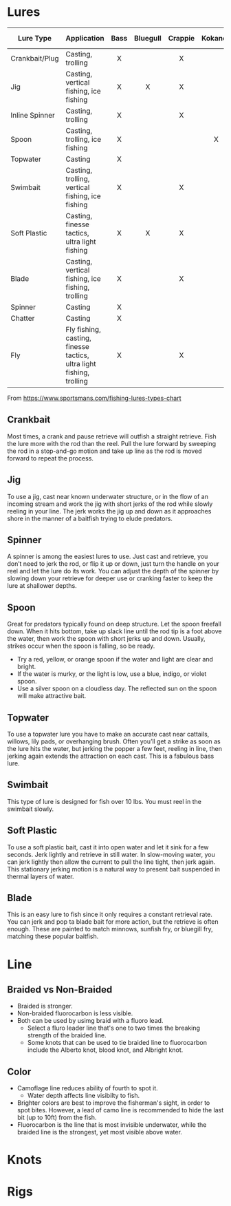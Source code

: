 # Lures

| Lure Type      | Application                                                          | Bass  | Bluegull | Crappie | Kokanee | Makinaw | Muskie | Northern Pike | Panfish | Salmon | Steelhead | Stripers | Trout | Walleye | White Bass | Yellow Perch |
| -------------- | -------------------------------------------------------------------- | :---: | :------: | :-----: | :-----: | :-----: | :----: | :-----------: | :-----: | :----: | :-------: | :------: | :---: | :-----: | :--------: | :----------: |
| Crankbait/Plug | Casting, trolling                                                    |   X   |          |    X    |         |         |   X    |       X       |         |   X    |     X     |          |   X   |    X    |            |              |
| Jig            | Casting, vertical fishing, ice fishing                               |   X   |    X     |    X    |         |         |        |               |    X    |        |           |    X     |   X   |    X    |     X      |      X       |
| Inline Spinner | Casting, trolling                                                    |   X   |          |    X    |         |         |   X    |       X       |         |   X    |           |          |   X   |    X    |            |              |
| Spoon          | Casting, trolling, ice fishing                                       |   X   |          |         |    X    |         |   X    |       X       |         |   X    |     X     |    X     |       |    X    |            |              |
| Topwater       | Casting                                                              |   X   |          |         |         |         |   X    |       X       |         |        |           |    X     |   X   |         |            |              |
| Swimbait       | Casting, trolling, vertical fishing, ice fishing                     |   X   |          |    X    |         |         |   X    |       X       |         |        |           |    X     |   X   |    X    |            |              |
| Soft Plastic   | Casting, finesse tactics, ultra light fishing                        |   X   |    X     |    X    |         |         |        |               |    X    |        |           |    X     |   X   |         |     X      |      X       |
| Blade          | Casting, vertical fishing, ice fishing, trolling                     |   X   |          |    X    |         |         |   X    |       X       |         |        |           |    X     |   X   |    X    |            |      X       |
| Spinner        | Casting                                                              |   X   |          |         |         |         |   X    |       X       |         |        |           |          |       |         |            |              |
| Chatter        | Casting                                                              |   X   |          |         |         |         |   X    |       X       |         |        |           |    X     |       |         |            |              |
| Fly            | Fly fishing, casting, finesse tactics, ultra light fishing, trolling |   X   |          |    X    |         |    X    |        |       X       |         |   X    |     X     |          |   X   |         |            |              |

From https://www.sportsmans.com/fishing-lures-types-chart

## Crankbait
Most times, a crank and pause retrieve will outfish a straight retrieve. Fish the lure more with the rod than the reel. Pull the lure forward by sweeping the rod in a stop-and-go motion and take up line as the rod is moved forward to repeat the process.

## Jig
To use a jig, cast near known underwater structure, or in the flow of an incoming stream and work the jig with short jerks of the rod while slowly reeling in your line. The jerk works the jig up and down as it approaches shore in the manner of a baitfish trying to elude predators.

## Spinner
A spinner is among the easiest lures to use. Just cast and retrieve, you don’t need to jerk the rod, or flip it up or down, just turn the handle on your reel and let the lure do its work. You can adjust the depth of the spinner by slowing down your retrieve for deeper use or cranking faster to keep the lure at shallower depths.

## Spoon
Great for predators typically found on deep structure. Let the spoon freefall down. When it hits bottom, take up slack line until the rod tip is a foot above the water, then work the spoon with short jerks up and down. Usually, strikes occur when the spoon is falling, so be ready.
- Try a red, yellow, or orange spoon if the water and light are clear and bright.
- If the water is murky, or the light is low, use a blue, indigo, or violet spoon.
- Use a silver spoon on a cloudless day. The reflected sun on the spoon will make attractive bait.

## Topwater
To use a topwater lure you have to make an accurate cast near cattails, willows, lily pads, or overhanging brush. Often you’ll get a strike as soon as the lure hits the water, but jerking the popper a few feet, reeling in line, then jerking again extends the attraction on each cast. This is a fabulous bass lure.

## Swimbait
This type of lure is designed for fish over 10 lbs. You must reel in the swimbait slowly. 

## Soft Plastic
To use a soft plastic bait, cast it into open water and let it sink for a few seconds. Jerk lightly and retrieve in still water. In slow-moving water, you can jerk lightly then allow the current to pull the line tight, then jerk again. This stationary jerking motion is a natural way to present bait suspended in thermal layers of water.

## Blade
This is an easy lure to fish since it only requires a constant retrieval rate. You can jerk and pop ta blade bait for more action, but the retrieve is often enough. These are painted to match minnows, sunfish fry, or bluegill fry, matching these popular baitfish.


# Line
## Braided vs Non-Braided
- Braided is stronger.
- Non-braided fluorocarbon is less visible.
- Both can be used by usimg braid with a fluoro lead.
  - Select a fluro leader line that's one to two times the breaking strength of the braided line.
  - Some knots that can be used to tie braided line to fluorocarbon include the Alberto knot, blood knot, and Albright knot.
 

## Color
- Camoflage line reduces ability of fourth to spot it.
  - Water depth affects line visibilty to fish.
- Brighter colors are best to improve the fisherman's sight, in order to spot bites. However, a lead of camo line is recommended to hide the last bit (up to 10ft) from the fish.
- Fluorocarbon is the line that is most invisible underwater, while the braided line is the strongest, yet most visible above water.

# Knots

# Rigs
